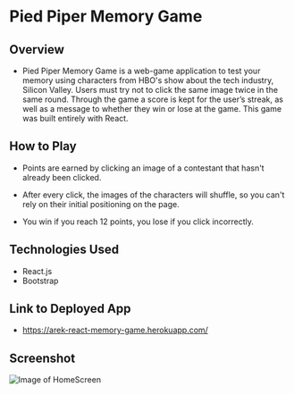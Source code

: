 # Pied Piper Memory Game

## Overview

* Pied Piper Memory Game is a web-game application to test your memory using characters from HBO's show about the tech industry, Silicon Valley. Users must try not to click the same image twice in the same round. Through the game a score is kept for the user’s streak, as well as a message to whether they win or lose at the game. This game was built entirely with React.

## How to Play

* Points are earned by clicking an image of a contestant that hasn't already been clicked.

* After every click, the images of the characters will shuffle, so you can't rely on their initial positioning on the page.

* You win if you reach 12 points, you lose if you click incorrectly.

## Technologies Used

* React.js
* Bootstrap

## Link to Deployed App

* https://arek-react-memory-game.herokuapp.com/

## Screenshot
![Image of HomeScreen](https://i.ibb.co/sg2hYHJ/silver-slippers-screenshot.png)
